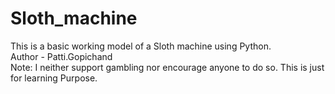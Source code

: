 # Sloth_machine
This is a basic working model of a Sloth machine using Python.
<br>
Author - Patti.Gopichand
<br>
Note: I neither support gambling nor encourage anyone to do so. This is just for learning Purpose.
